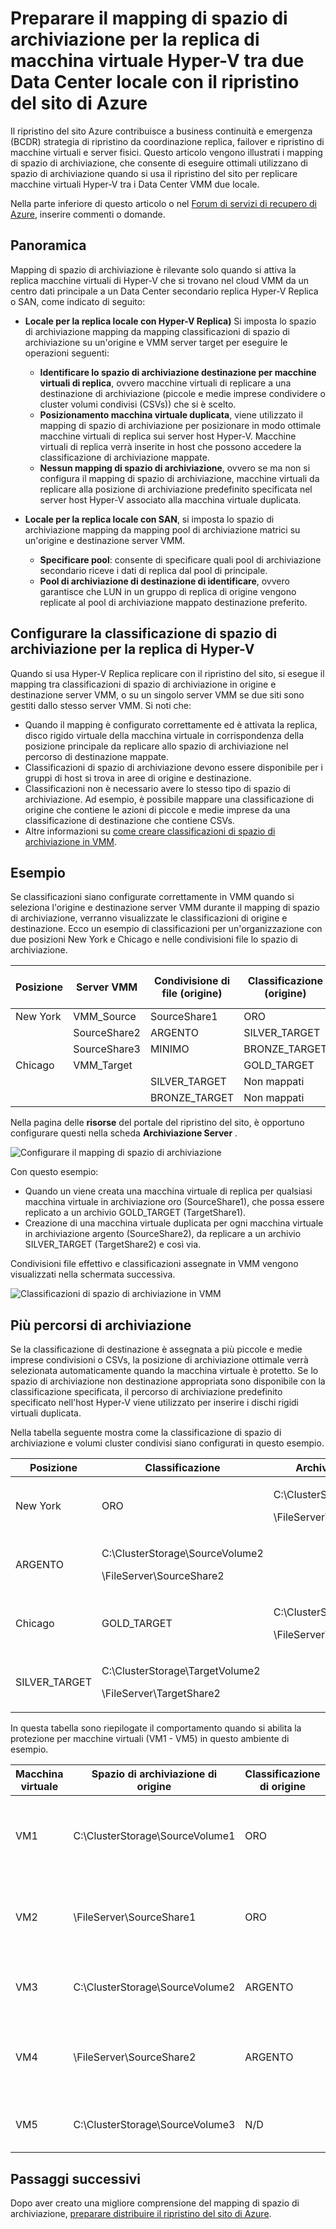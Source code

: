 <properties
    pageTitle="Eseguire il mapping di archiviazione in Azure sito ripristino della replica di macchina virtuale Hyper-V tra i data center locale | Microsoft Azure"
    description="Preparare il mapping di spazio di archiviazione per la replica di macchina virtuale Hyper-V tra due Data Center locale con il ripristino del sito di Azure."
    services="site-recovery"
    documentationCenter=""
    authors="rayne-wiselman"
    manager="jwhit"
    editor=""/>

<tags
    ms.service="site-recovery"
    ms.devlang="na"
    ms.topic="article"
    ms.tgt_pltfrm="na"
    ms.workload="storage-backup-recovery"
    ms.date="07/06/2016"
    ms.author="raynew"/>


# <a name="prepare-storage-mapping-for-hyper-v-virtual-machine-replication-between-two-on-premises-datacenters-with-azure-site-recovery"></a>Preparare il mapping di spazio di archiviazione per la replica di macchina virtuale Hyper-V tra due Data Center locale con il ripristino del sito di Azure


Il ripristino del sito Azure contribuisce a business continuità e emergenza (BCDR) strategia di ripristino da coordinazione replica, failover e ripristino di macchine virtuali e server fisici. Questo articolo vengono illustrati i mapping di spazio di archiviazione, che consente di eseguire ottimali utilizzano di spazio di archiviazione quando si usa il ripristino del sito per replicare macchine virtuali Hyper-V tra i Data Center VMM due locale.

Nella parte inferiore di questo articolo o nel [Forum di servizi di recupero di Azure](https://social.msdn.microsoft.com/forums/azure/home?forum=hypervrecovmgr), inserire commenti o domande.

## <a name="overview"></a>Panoramica

Mapping di spazio di archiviazione è rilevante solo quando si attiva la replica macchine virtuali di Hyper-V che si trovano nel cloud VMM da un centro dati principale a un Data Center secondario replica Hyper-V Replica o SAN, come indicato di seguito:


- **Locale per la replica locale con Hyper-V Replica)** Si imposta lo spazio di archiviazione mapping da mapping classificazioni di spazio di archiviazione su un'origine e VMM server target per eseguire le operazioni seguenti:

    - **Identificare lo spazio di archiviazione destinazione per macchine virtuali di replica**, ovvero macchine virtuali di replicare a una destinazione di archiviazione (piccole e medie imprese condividere o cluster volumi condivisi (CSVs)) che si è scelto.
    - **Posizionamento macchina virtuale duplicata**, viene utilizzato il mapping di spazio di archiviazione per posizionare in modo ottimale macchine virtuali di replica sui server host Hyper-V. Macchine virtuali di replica verrà inserite in host che possono accedere la classificazione di archiviazione mappate.
    - **Nessun mapping di spazio di archiviazione**, ovvero se ma non si configura il mapping di spazio di archiviazione, macchine virtuali da replicare alla posizione di archiviazione predefinito specificata nel server host Hyper-V associato alla macchina virtuale duplicata.

- **Locale per la replica locale con SAN**, si imposta lo spazio di archiviazione mapping da mapping pool di archiviazione matrici su un'origine e destinazione server VMM.
    - **Specificare pool**: consente di specificare quali pool di archiviazione secondario riceve i dati di replica dal pool di principale.
    - **Pool di archiviazione di destinazione di identificare**, ovvero garantisce che LUN in un gruppo di replica di origine vengono replicate al pool di archiviazione mappato destinazione preferito.

## <a name="set-up-storage-classifications-for-hyper-v-replication"></a>Configurare la classificazione di spazio di archiviazione per la replica di Hyper-V

Quando si usa Hyper-V Replica replicare con il ripristino del sito, si esegue il mapping tra classificazioni di spazio di archiviazione in origine e destinazione server VMM, o su un singolo server VMM se due siti sono gestiti dallo stesso server VMM. Si noti che:

- Quando il mapping è configurato correttamente ed è attivata la replica, disco rigido virtuale della macchina virtuale in corrispondenza della posizione principale da replicare allo spazio di archiviazione nel percorso di destinazione mappate.
- Classificazioni di spazio di archiviazione devono essere disponibile per i gruppi di host si trova in aree di origine e destinazione.
- Classificazioni non è necessario avere lo stesso tipo di spazio di archiviazione. Ad esempio, è possibile mappare una classificazione di origine che contiene le azioni di piccole e medie imprese da una classificazione di destinazione che contiene CSVs.
- Altre informazioni su [come creare classificazioni di spazio di archiviazione in VMM](https://technet.microsoft.com/library/gg610685.aspx).

## <a name="example"></a>Esempio

Se classificazioni siano configurate correttamente in VMM quando si seleziona l'origine e destinazione server VMM durante il mapping di spazio di archiviazione, verranno visualizzate le classificazioni di origine e destinazione. Ecco un esempio di classificazioni per un'organizzazione con due posizioni New York e Chicago e nelle condivisioni file lo spazio di archiviazione.

**Posizione** | **Server VMM** | **Condivisione di file (origine)** | **Classificazione (origine)** | **Mappare** | **Condivisione di file (destinazione)**
---|---|--- |---|---|---
New York | VMM_Source| SourceShare1 | ORO | GOLD_TARGET | TargetShare1
 |  | SourceShare2 | ARGENTO | SILVER_TARGET | TargetShare2
 | | SourceShare3 | MINIMO | BRONZE_TARGET | TargetShare3
Chicago | VMM_Target |  | GOLD_TARGET | Non mappati |
| | | SILVER_TARGET | Non mappati |
 | | | BRONZE_TARGET | Non mappati

Nella pagina delle **risorse** del portale del ripristino del sito, è opportuno configurare questi nella scheda **Archiviazione Server** .

![Configurare il mapping di spazio di archiviazione](./media/site-recovery-storage-mapping/storage-mapping1.png)

Con questo esempio:
- Quando un viene creata una macchina virtuale di replica per qualsiasi macchina virtuale in archiviazione oro (SourceShare1), che possa essere replicato a un archivio GOLD_TARGET (TargetShare1).
- Creazione di una macchina virtuale duplicata per ogni macchina virtuale in archiviazione argento (SourceShare2), da replicare a un archivio SILVER_TARGET (TargetShare2) e così via.

Condivisioni file effettivo e classificazioni assegnate in VMM vengono visualizzati nella schermata successiva.

![Classificazioni di spazio di archiviazione in VMM](./media/site-recovery-storage-mapping/storage-mapping2.png)

## <a name="multiple-storage-locations"></a>Più percorsi di archiviazione

Se la classificazione di destinazione è assegnata a più piccole e medie imprese condivisioni o CSVs, la posizione di archiviazione ottimale verrà selezionata automaticamente quando la macchina virtuale è protetto. Se lo spazio di archiviazione non destinazione appropriata sono disponibile con la classificazione specificata, il percorso di archiviazione predefinito specificato nell'host Hyper-V viene utilizzato per inserire i dischi rigidi virtuali duplicata.

Nella tabella seguente mostra come la classificazione di spazio di archiviazione e volumi cluster condivisi siano configurati in questo esempio.

**Posizione** | **Classificazione** | **Archiviazione associato**
---|---|---
New York | ORO | <p>C:\ClusterStorage\SourceVolume1</p><p>\\FileServer\SourceShare1</p>
 | ARGENTO | <p>C:\ClusterStorage\SourceVolume2</p><p>\\FileServer\SourceShare2</p>
Chicago | GOLD_TARGET | <p>C:\ClusterStorage\TargetVolume1</p><p>\\FileServer\TargetShare1</p>
 | SILVER_TARGET| <p>C:\ClusterStorage\TargetVolume2</p><p>\\FileServer\TargetShare2</p>

In questa tabella sono riepilogate il comportamento quando si abilita la protezione per macchine virtuali (VM1 - VM5) in questo ambiente di esempio.

**Macchina virtuale** | **Spazio di archiviazione di origine** | **Classificazione di origine** | **Spazio di archiviazione di destinazione mappati**
---|---|---|---
VM1 | C:\ClusterStorage\SourceVolume1 | ORO | <p>C:\ClusterStorage\SourceVolume1</p><p>\\\FileServer\SourceShare1</p><p>Entrambi GOLD_TARGET</p>
VM2 | \\FileServer\SourceShare1 | ORO | <p>C:\ClusterStorage\SourceVolume1</p><p>\\FileServer\SourceShare1</p> <p>Entrambi GOLD_TARGET</p>
VM3 | C:\ClusterStorage\SourceVolume2 | ARGENTO | <p>C:\ClusterStorage\SourceVolume2</p><p>\FileServer\SourceShare2</p>
VM4 | \FileServer\SourceShare2 | ARGENTO |<p>C:\ClusterStorage\SourceVolume2</p><p>\\FileServer\SourceShare2</p><p>Entrambi SILVER_TARGET</p>
VM5 | C:\ClusterStorage\SourceVolume3 | N/D | Nessun mapping, in modo che viene utilizzato il percorso di archiviazione predefinito dell'host di Hyper-V

## <a name="next-steps"></a>Passaggi successivi

Dopo aver creato una migliore comprensione del mapping di spazio di archiviazione, [preparare distribuire il ripristino del sito di Azure](site-recovery-best-practices.md).
